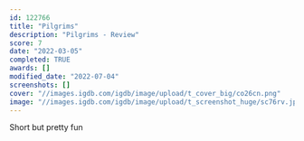 ```yaml
---
id: 122766
title: "Pilgrims"
description: "Pilgrims - Review"
score: 7
date: "2022-03-05"
completed: TRUE
awards: []
modified_date: "2022-07-04"
screenshots: []
cover: "//images.igdb.com/igdb/image/upload/t_cover_big/co26cn.png"
image: "//images.igdb.com/igdb/image/upload/t_screenshot_huge/sc76rv.jpg"
---
```

Short but pretty fun